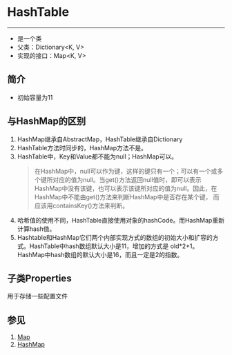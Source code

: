 # HashTable
---
* 是一个类
* 父类：Dictionary<K, V>
* 实现的接口：Map<K, V>

## 简介
* 初始容量为11

## 与HashMap的区别
1. HashMap继承自AbstractMap，HashTable继承自Dictionary
2. HashTable方法时同步的，HashMap方法不是。
3. HashTable中，Key和Value都不能为null；HashMap可以。  
	>在HashMap中，null可以作为键，这样的键只有一个；可以有一个或多个键所对应的值为null。当get()方法返回null值时，即可以表示 HashMap中没有该键，也可以表示该键所对应的值为null。因此，在HashMap中不能由get()方法来判断HashMap中是否存在某个键， 而应该用containsKey()方法来判断。
4. 哈希值的使用不同，HashTable直接使用对象的hashCode。而HashMap重新计算hash值。
5. Hashtable和HashMap它们两个内部实现方式的数组的初始大小和扩容的方式。HashTable中hash数组默认大小是11，增加的方式是 old*2+1。HashMap中hash数组的默认大小是16，而且一定是2的指数。

## 子类Properties
用于存储一些配置文件

## 参见
1. [Map](Map.md)
2. [HashMap](HashMap.md)
